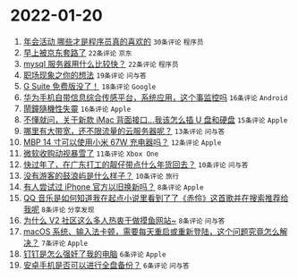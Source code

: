 # 2022-01-20

1. [年会活动 哪些才是程序员真的喜欢的](https://www.v2ex.com/t/829390) `30条评论` `程序员`
1. [早上被京东套路了](https://www.v2ex.com/t/829364) `22条评论` `京东`
1. [mysql 服务器用什么比较快？](https://www.v2ex.com/t/829361) `22条评论` `程序员`
1. [职场现象之你的想法](https://www.v2ex.com/t/829366) `19条评论` `问与答`
1. [G Suite 免费版没了！](https://www.v2ex.com/t/829376) `18条评论` `Google`
1. [华为手机自带信息综合传感平台，系统应用，这个事监控吗](https://www.v2ex.com/t/829363) `16条评论` `Android`
1. [鬧鐘隨機性失靈](https://www.v2ex.com/t/829360) `16条评论` `Apple`
1. [不懂就问，关于新款 iMac 背面接口...我该怎么插 U 盘和硬盘](https://www.v2ex.com/t/829384) `15条评论` `Apple`
1. [哪里有大带宽，还不限流量的云服务器呢？](https://www.v2ex.com/t/829368) `13条评论` `问与答`
1. [MBP 14 寸可以使用小米 67W 充电器吗？](https://www.v2ex.com/t/829367) `12条评论` `Apple`
1. [微软收购动视暴雪了](https://www.v2ex.com/t/829375) `11条评论` `Xbox One`
1. [快过年了，在广东打工的靓仔带点什么年货回去？](https://www.v2ex.com/t/829382) `10条评论` `问与答`
1. [没有游客的鼓浪屿是什么样子？](https://www.v2ex.com/t/829370) `10条评论` `旅行`
1. [有人尝试过 iPhone 官方以旧换新吗？](https://www.v2ex.com/t/829385) `8条评论` `Apple`
1. [QQ 音乐是如何知道我在起点小说里看到了了《赤伶》这首歌并在搜索推荐给我呢](https://www.v2ex.com/t/829383) `8条评论` `分享发现`
1. [为什么 V2 社区这么多人热衷于做摸鱼网站~](https://www.v2ex.com/t/829369) `8条评论` `问与答`
1. [macOS 系统、输入法卡顿，需要每天重启或重新登陆，这个问题究竟怎么解决？](https://www.v2ex.com/t/829397) `7条评论` `Apple`
1. [钉钉是怎么强奸了我的电脑](https://www.v2ex.com/t/829393) `6条评论` `Apple`
1. [安卓手机是否可以进行全盘备份？](https://www.v2ex.com/t/829359) `6条评论` `问与答`
